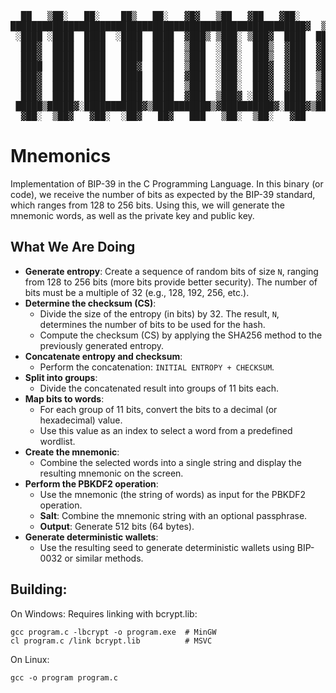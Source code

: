 <pre>                                                                                
  ██   ▒██░   ██░    ██▒   ██░   ▓█▓   ▒██   ▓██   ▓██░       ███      ░███░  ▓░
████████████████████████████████████████████████████████▓  ▒███████▓▒▓████████░ 
 ░████ ░████  ████  ░████  ████  ▓███▒ ▒███░ ▒███▓  ████  ████░▓██ ░███▒ ▒███░  
  ███▓  ████  ████   ████  ████  ▒███  ░███░  ███▒  ▓███  ▓███  ▓░ ░███▒  ░█    
  ███▓  ████  ████   ████  ████  ▒███  ░███░  ███▒  ▓███  ▓███     ▓████ ▓███   
  ████  ████  ████   ███▓  ████  ▒███  ░███░  ███▓  ▓███  ▓███     ███████████▓ 
  ███▓  ████  ████   ████  ████  ▓███  ░███░  ███▓  ▓███  ▒███       ░█▓  ▒███▒ 
  ███▓  ████  ████   ████  ████  ▒███  ░███░  ███▓  ▓███  ▒███       ▓▓   ▒███▒ 
  ███▓  ████  ████   ████  ████  ▓███  ▒███▓ ░███▓  ████  ▓████  ▒▓▓████▓ ▒███▓ 
 █████▒█████▓░███████████▓▒███████████▒▓██████████▓░████▓▒███████▓██████████▒   
  ▓██░  ▒██▓   ▓██░  ░██▓   ██▓   ███   ▒██░  ▒██░   ▓██     ▓█▓░█░    ███     
</pre>

# Mnemonics
Implementation of BIP-39 in the C Programming Language.
In this binary (or code), we receive the number of bits as expected by the BIP-39 standard, which ranges from 128 to 256 bits. Using this, we will generate the mnemonic words, as well as the private key and public key.

## What We Are Doing

- **Generate entropy**: Create a sequence of random bits of size `N`, ranging from 128 to 256 bits (more bits provide better security). The number of bits must be a multiple of 32 (e.g., 128, 192, 256, etc.).
- **Determine the checksum (CS)**:
  - Divide the size of the entropy (in bits) by 32. The result, `N`, determines the number of bits to be used for the hash.
  - Compute the checksum (CS) by applying the SHA256 method to the previously generated entropy.
- **Concatenate entropy and checksum**:
  - Perform the concatenation: `INITIAL ENTROPY + CHECKSUM`.
- **Split into groups**:
  - Divide the concatenated result into groups of 11 bits each.
- **Map bits to words**:
  - For each group of 11 bits, convert the bits to a decimal (or hexadecimal) value.
  - Use this value as an index to select a word from a predefined wordlist.
- **Create the mnemonic**:
  - Combine the selected words into a single string and display the resulting mnemonic on the screen.
- **Perform the PBKDF2 operation**:
  - Use the mnemonic (the string of words) as input for the PBKDF2 operation.
  - **Salt**: Combine the mnemonic string with an optional passphrase.
  - **Output**: Generate 512 bits (64 bytes).
- **Generate deterministic wallets**:
  - Use the resulting seed to generate deterministic wallets using BIP-0032 or similar methods.

## Building:

On Windows: Requires linking with bcrypt.lib:

```
gcc program.c -lbcrypt -o program.exe  # MinGW
cl program.c /link bcrypt.lib          # MSVC
```

On Linux: 
```
gcc -o program program.c
```
